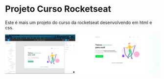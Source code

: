 # Projeto Curso Rocketseat

Este é mais um projeto do curso da rocketseat desenvolvendo em html e css.

![FigmaxProjeto](/assets/ProjetoPronto.png)